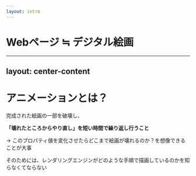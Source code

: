 ```yaml
---
layout: intro
---
```


# Webページ ≒ デジタル絵画

<!--
さて、ここから先は、ブラウザで表示されたWebサイトを、一枚のデジタル絵画に見立てて考えてみます。
-->

---
layout: center-content
---

# アニメーションとは？

完成された絵画の一部を破壊し、

**「壊れたところからやり直し」を短い時間で繰り返し行うこと**

→ このプロパティ値を変化させたらどこまで絵画が壊れるのか？を想像できることが大事

そのためには、レンダリングエンジンがどのような手順で描画しているのかを知らなくてならない

<!--
そもそもアニメーションとは、完成された絵画の一部を破壊し、新しく書き換えることを瞬時に何度も繰り返して行うことです。

絵を描くことは、下書き、ペン入れ、色塗り、あとは別レイヤーで用意した部品を重ねる合成処理など、いくつかの段階を踏んで行われます。

下書きからやり直すとなると、当然時間がかかります。

このCSSプロパティの値を変えたときに、絵画がどこまで壊れるか、どの段階からやり直さなければならないか、を知ることで、CSSアニメーションのパフォーマンスを予測することができるようになります。
-->